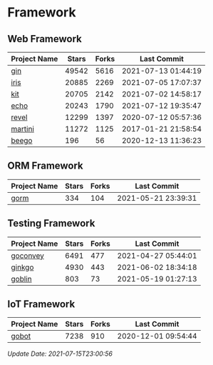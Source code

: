 # Framework

## Web Framework
| Project Name | Stars | Forks | Last Commit |
| ------------ | ----- | ----- | ----------- |
| [gin](https://github.com/gin-gonic/gin) | 49542 | 5616 | 2021-07-13 01:44:19 |
| [iris](https://github.com/kataras/iris) | 20885 | 2269 | 2021-07-05 17:07:37 |
| [kit](https://github.com/go-kit/kit) | 20705 | 2142 | 2021-07-02 14:58:17 |
| [echo](https://github.com/labstack/echo) | 20243 | 1790 | 2021-07-12 19:35:47 |
| [revel](https://github.com/revel/revel) | 12299 | 1397 | 2020-07-12 05:57:36 |
| [martini](https://github.com/go-martini/martini) | 11272 | 1125 | 2017-01-21 21:58:54 |
| [beego](https://github.com/astaxie/beego) | 196 | 56 | 2020-12-13 11:36:23 |

## ORM Framework
| Project Name | Stars | Forks | Last Commit |
| ------------ | ----- | ----- | ----------- |
| [gorm](https://github.com/jinzhu/gorm) | 334 | 104 | 2021-05-21 23:39:31 |

## Testing Framework
| Project Name | Stars | Forks | Last Commit |
| ------------ | ----- | ----- | ----------- |
| [goconvey](https://github.com/smartystreets/goconvey) | 6491 | 477 | 2021-04-27 05:44:01 |
| [ginkgo](https://github.com/onsi/ginkgo) | 4930 | 443 | 2021-06-02 18:34:18 |
| [goblin](https://github.com/franela/goblin) | 803 | 73 | 2021-05-19 01:27:13 |

## IoT Framework
| Project Name | Stars | Forks | Last Commit |
| ------------ | ----- | ----- | ----------- |
| [gobot](https://github.com/hybridgroup/gobot) | 7238 | 910 | 2020-12-01 09:54:44 |

*Update Date: 2021-07-15T23:00:56*